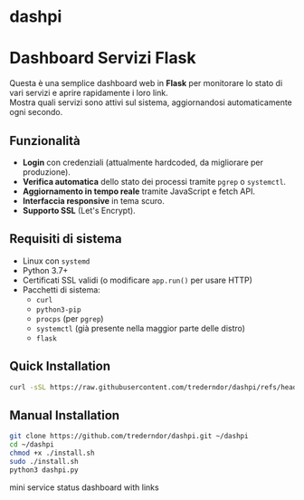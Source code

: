 # dashpi
# Dashboard Servizi Flask

Questa è una semplice dashboard web in **Flask** per monitorare lo stato di vari servizi e aprire rapidamente i loro link.  
Mostra quali servizi sono attivi sul sistema, aggiornandosi automaticamente ogni secondo.

## **Funzionalità**
- **Login** con credenziali (attualmente hardcoded, da migliorare per produzione).
- **Verifica automatica** dello stato dei processi tramite `pgrep` o `systemctl`.
- **Aggiornamento in tempo reale** tramite JavaScript e fetch API.
- **Interfaccia responsive** in tema scuro.
- **Supporto SSL** (Let's Encrypt).

## **Requisiti di sistema**
- Linux con `systemd`
- Python 3.7+
- Certificati SSL validi (o modificare `app.run()` per usare HTTP)
- Pacchetti di sistema:
  - `curl`
  - `python3-pip`
  - `procps` (per `pgrep`)
  - `systemctl` (già presente nella maggior parte delle distro)
  - `flask`

## Quick Installation

```bash
curl -sSL https://raw.githubusercontent.com/trederndor/dashpi/refs/heads/main/fastinstall.sh | bash
```
## Manual Installation

```bash
git clone https://github.com/trederndor/dashpi.git ~/dashpi
cd ~/dashpi
chmod +x ./install.sh
sudo ./install.sh
python3 dashpi.py
```

mini service status dashboard with links
